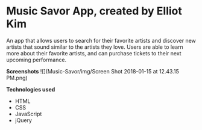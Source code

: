 # **Music Savor App, created by Elliot Kim**

An app that allows users to search for their favorite artists and discover new artists that sound similar to the artists
they love.  Users are able to learn more about their favorite artists, and can purchase tickets to their next
upcoming performance.

**Screenshots**
![](Music-Savor/img/Screen Shot 2018-01-15 at 12.43.15 PM.png)


**Technologies used**
* HTML
* CSS
* JavaScript
* jQuery
